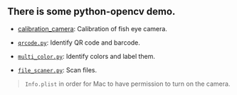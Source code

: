 ## There is some python-opencv demo.

- [calibration_camera](./calibration_camera): Calibration of fish eye camera.

- [`qrcode.py`](./qrcode.py): Identify QR code and barcode.

- [`multi_color.py`](./multi_color.py): Identify colors and label them.

- [`file_scaner.py`](./file_scaner.py): Scan files.
>`Info.plist` in order for Mac to have permission to turn on the camera.

